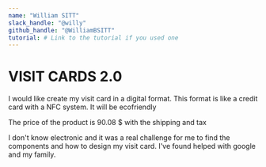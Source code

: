 ```yaml
---
name: "William SITT"
slack_handle: "@willy"
github_handle: "@WilliamBSITT"
tutorial: # Link to the tutorial if you used one
---
```


# VISIT CARDS 2.0

I would like create my visit card in a digital format. This format is like a credit card with a NFC system. It will be ecofriendly 

The price of the product is 90.08 $ with the shipping and tax

I don't know electronic and it was a real challenge for me to find the components and how to design my visit card. I've found helped with google and my family. 
